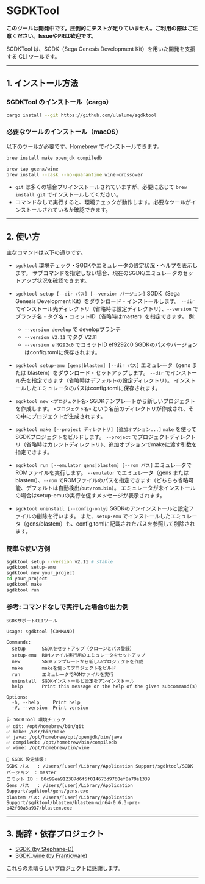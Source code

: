 # SGDKTool

**このツールは開発中です。圧倒的にテストが足りていません。ご利用の際はご注意ください。IssueやPRは歓迎です。**

SGDKTool は、SGDK（Sega Genesis Development Kit）を用いた開発を支援する CLI ツールです。

---

## 1. インストール方法

### SGDKTool のインストール（cargo）

```sh
cargo install --git https://github.com/ulalume/sgdktool
```

### 必要なツールのインストール（macOS）

以下のツールが必要です。Homebrew でインストールできます。

```sh
brew install make openjdk compiledb

brew tap gcenx/wine
brew install --cask --no-quarantine wine-crossover
```

- `git` は多くの場合プリインストールされていますが、必要に応じて `brew install git` でインストールしてください。
- コマンドなしで実行すると、環境チェックが動作します。必要なツールがインストールされているか確認できます。

---

## 2. 使い方

主なコマンドは以下の通りです。

- `sgdktool`
  環境チェック・SGDKやエミュレータの設定状況・ヘルプを表示します。
  サブコマンドを指定しない場合、現在のSGDK/エミュレータのセットアップ状況を確認できます。

- `sgdktool setup [--dir パス] [--version バージョン]`
  SGDK（Sega Genesis Development Kit）をダウンロード・インストールします。
  `--dir` でインストール先ディレクトリ（省略時は設定ディレクトリ）、`--version` でブランチ名・タグ名・コミットID（省略時はmaster）を指定できます。
  例:
    - `--version develop` で developブランチ
    - `--version V2.11` でタグ V2.11
    - `--version ef9292c0` でコミットID ef9292c0
  SGDKのパスやバージョンはconfig.tomlに保存されます。

- `sgdktool setup-emu [gens|blastem] [--dir パス]`
  エミュレータ（gens または blastem）をダウンロード・セットアップします。
  `--dir` でインストール先を指定できます（省略時はデフォルトの設定ディレクトリ）。
  インストールしたエミュレータのパスはconfig.tomlに保存されます。

- `sgdktool new <プロジェクト名>`
  SGDKテンプレートから新しいプロジェクトを作成します。
  `<プロジェクト名>` という名前のディレクトリが作成され、その中にプロジェクトが生成されます。

- `sgdktool make [--project ディレクトリ] [追加オプション...]`
  `make` を使ってSGDKプロジェクトをビルドします。
  `--project` でプロジェクトディレクトリ（省略時はカレントディレクトリ）、追加オプションでmakeに渡す引数を指定できます。

- `sgdktool run [--emulator gens|blastem] [--rom パス]`
  エミュレータでROMファイルを実行します。
  `--emulator` でエミュレータ（gens または blastem）、`--rom` でROMファイルのパスを指定できます（どちらも省略可能、デフォルトは自動検出/`out/rom.bin`）。
  エミュレータが未インストールの場合はsetup-emuの実行を促すメッセージが表示されます。

- `sgdktool uninstall [--config-only]`
  SGDKのアンインストールと設定ファイルの削除を行います。
  また、`setup-emu` でインストールしたエミュレータ（gens/blastem）も、config.tomlに記載されたパスを参照して削除されます。

### 簡単な使い方例

```sh
sgdktool setup --version v2.11 # stable
sgdktool setup-emu
sgdktool new your_project
cd your_project
sgdktool make
sgdktool run
```

### 参考: コマンドなしで実行した場合の出力例

```
SGDKサポートCLIツール

Usage: sgdktool [COMMAND]

Commands:
  setup      SGDKをセットアップ（クローンとパス登録）
  setup-emu  ROMファイル実行用のエミュレータをセットアップ
  new        SGDKテンプレートから新しいプロジェクトを作成
  make       makeを使ってプロジェクトをビルド
  run        エミュレータでROMファイルを実行
  uninstall  SGDKインストールと設定をアンインストール
  help       Print this message or the help of the given subcommand(s)

Options:
  -h, --help     Print help
  -V, --version  Print version

🩺 SGDKTool 環境チェック
✅ git: /opt/homebrew/bin/git
✅ make: /usr/bin/make
✅ java: /opt/homebrew/opt/openjdk/bin/java
✅ compiledb: /opt/homebrew/bin/compiledb
✅ wine: /opt/homebrew/bin/wine

📝 SGDK 設定情報:
SGDK パス   : /Users/[user]/Library/Application Support/sgdktool/SGDK
バージョン  : master
コミット ID : 60c99ea912387d6f5f014673d9760ef8a79e1339
Gens パス   : /Users/[user]/Library/Application Support/sgdktool/gens/gens.exe
blastem パス: /Users/[user]/Library/Application Support/sgdktool/blastem/blastem-win64-0.6.3-pre-b42f00a3a937/blastem.exe
```

---

## 3. 謝辞・依存プロジェクト

- [SGDK (by Stephane-D)](https://github.com/Stephane-D/SGDK)
- [SGDK_wine (by Franticware)](https://github.com/Franticware/SGDK_wine)

これらの素晴らしいプロジェクトに感謝します。

---

